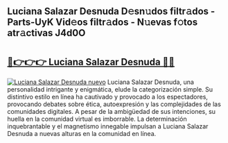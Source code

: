 ## Luciana Salazar Desnuda D𝚎sn𝚞dos filtr𝚊dos - Parts-UyK Vid𝚎os filtr𝚊dos - N𝚞evas f𝚘tos atr𝚊ctivas J4d0O

# <h2><a href="http://mbdhrd5.tromn.icu/?c=Luciana+Salazar+Desnuda">🔗👉👉👉 Luciana Salazar Desnuda 🔗🔗</a></h2>

[![Luciana Salazar Desnuda nuevo](https://i.imgur.com/pEAQMta.gif)](http://mbdhrd5.tromn.icu/?c=Luciana+Salazar+Desnuda)
Luciana Salazar Desnuda, una personalidad intrigante y enigmática, elude la categorización simple. Su distintivo estilo en línea ha cautivado y provocado a los espectadores, provocando debates sobre ética, autoexpresión y las complejidades de las comunidades digitales. A pesar de la ambigüedad de sus intenciones, su huella en la comunidad virtual es imborrable. La determinación inquebrantable y el magnetismo innegable impulsan a Luciana Salazar Desnuda a nuevas alturas en la comunidad en línea.
